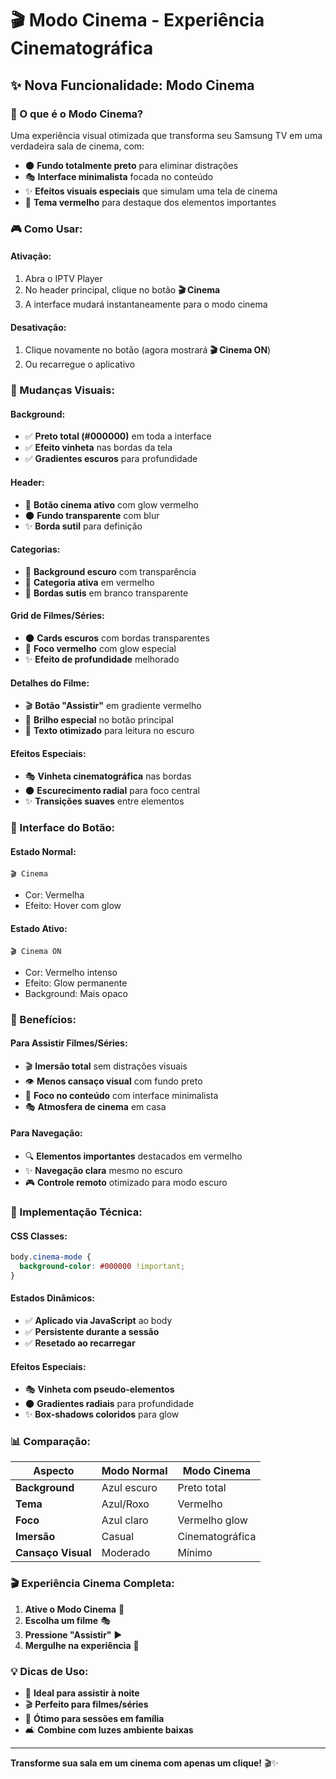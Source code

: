 # 🎬 Modo Cinema - Experiência Cinematográfica

## ✨ Nova Funcionalidade: Modo Cinema

### **🎯 O que é o Modo Cinema?**
Uma experiência visual otimizada que transforma seu Samsung TV em uma verdadeira sala de cinema, com:
- 🌑 **Fundo totalmente preto** para eliminar distrações
- 🎭 **Interface minimalista** focada no conteúdo
- ✨ **Efeitos visuais especiais** que simulam uma tela de cinema
- 🔴 **Tema vermelho** para destaque dos elementos importantes

### **🎮 Como Usar:**

#### **Ativação:**
1. Abra o IPTV Player
2. No header principal, clique no botão **🎬 Cinema**
3. A interface mudará instantaneamente para o modo cinema

#### **Desativação:**
1. Clique novamente no botão (agora mostrará **🎬 Cinema ON**)
2. Ou recarregue o aplicativo

### **🎨 Mudanças Visuais:**

#### **Background:**
- ✅ **Preto total (#000000)** em toda a interface
- ✅ **Efeito vinheta** nas bordas da tela
- ✅ **Gradientes escuros** para profundidade

#### **Header:**
- 🔴 **Botão cinema ativo** com glow vermelho
- 🌑 **Fundo transparente** com blur
- ✨ **Borda sutil** para definição

#### **Categorias:**
- 🖤 **Background escuro** com transparência
- 🔴 **Categoria ativa** em vermelho
- 💫 **Bordas sutis** em branco transparente

#### **Grid de Filmes/Séries:**
- 🌑 **Cards escuros** com bordas transparentes
- 🔴 **Foco vermelho** com glow especial
- ✨ **Efeito de profundidade** melhorado

#### **Detalhes do Filme:**
- 🎬 **Botão "Assistir"** em gradiente vermelho
- 🌟 **Brilho especial** no botão principal
- 📝 **Texto otimizado** para leitura no escuro

#### **Efeitos Especiais:**
- 🎭 **Vinheta cinematográfica** nas bordas
- 🌑 **Escurecimento radial** para foco central
- ✨ **Transições suaves** entre elementos

### **📱 Interface do Botão:**

#### **Estado Normal:**
```
🎬 Cinema
```
- Cor: Vermelha
- Efeito: Hover com glow

#### **Estado Ativo:**
```
🎬 Cinema ON
```
- Cor: Vermelho intenso
- Efeito: Glow permanente
- Background: Mais opaco

### **🎯 Benefícios:**

#### **Para Assistir Filmes/Séries:**
- 🎬 **Imersão total** sem distrações visuais
- 👁️ **Menos cansaço visual** com fundo preto
- 🌟 **Foco no conteúdo** com interface minimalista
- 🎭 **Atmosfera de cinema** em casa

#### **Para Navegação:**
- 🔍 **Elementos importantes** destacados em vermelho
- ✨ **Navegação clara** mesmo no escuro
- 🎮 **Controle remoto** otimizado para modo escuro

### **🔧 Implementação Técnica:**

#### **CSS Classes:**
```css
body.cinema-mode {
  background-color: #000000 !important;
}
```

#### **Estados Dinâmicos:**
- ✅ **Aplicado via JavaScript** ao body
- ✅ **Persistente durante a sessão**
- ✅ **Resetado ao recarregar**

#### **Efeitos Especiais:**
- 🎭 **Vinheta com pseudo-elementos**
- 🌑 **Gradientes radiais** para profundidade
- ✨ **Box-shadows coloridos** para glow

### **📊 Comparação:**

| Aspecto | Modo Normal | Modo Cinema |
|---------|-------------|-------------|
| **Background** | Azul escuro | Preto total |
| **Tema** | Azul/Roxo | Vermelho |
| **Foco** | Azul claro | Vermelho glow |
| **Imersão** | Casual | Cinematográfica |
| **Cansaço Visual** | Moderado | Mínimo |

### **🎬 Experiência Cinema Completa:**

1. **Ative o Modo Cinema** 🔴
2. **Escolha um filme** 🎭
3. **Pressione "Assistir"** ▶️
4. **Mergulhe na experiência** 🌟

### **💡 Dicas de Uso:**

- 🌙 **Ideal para assistir à noite**
- 🎬 **Perfeito para filmes/séries**
- 👥 **Ótimo para sessões em família**
- 🛋️ **Combine com luzes ambiente baixas**

---

**Transforme sua sala em um cinema com apenas um clique!** 🎬✨